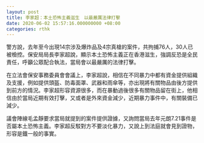 ```yaml
---
layout: post
title: 李家超：本土恐怖主義滋生　以最嚴厲法律打擊
date: 2020-06-02 15:57:16.000000000 +08:00
categories: rthk
---
```


警方說，去年至今出現14宗涉及爆炸品及4宗真槍的案件，共拘捕76人，30人已被檢控。保安局局長李家超說，顯示本土恐怖主義正在香港滋生，強調反恐是全民責任，呼籲公眾配合執法，當局會以最嚴厲的法律打擊。

在立法會保安事務委員會會議上，李家超說，相信在不同暴力中都有資金提供組織及支援，例如提供頭盔、防毒面罩、武器和雨傘等，亦出現將有關物品由後方提供到前方的情況。李家超形容資源很多，而在暴動過後很多有關物品留在街上，他相信由於當局近期有效打擊，又或者是外來資金減少，近期暴力事件中，有關裝備已減少。 

議會陣線毛孟靜要求當局就提到的案件提供證據，又詢問當局去年元朗7.21事件是否屬本土恐怖主義。李家超反駁對方不要淡化暴力，又說上到法庭就會見到證物，形容是鐵一般的事實。
